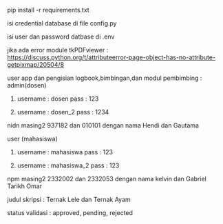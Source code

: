 pip install -r requirements.txt 

isi credential database di file config.py 


isi user dan password datbase di .env


jika ada error module tkPDFviewer : 
https://discuss.python.org/t/attributeerror-page-object-has-no-attribute-getpixmap/20504/8 


user app dan pengisian logbook,bimbingan,dan modul pembimbing :
admin(dosen)

1. username : dosen
pass : 123

2. username : dosen_2
pass : 1234



nidn masing2 937182 dan 010101 dengan nama Hendi dan Gautama

user (mahasiswa)

1. username : mahasiswa
pass : 123

2. username : mahasiswa_2
pass : 123

npm masing2 2332002 dan 2332053 dengan nama kelvin dan Gabriel Tarikh Omar

judul skripsi : Ternak Lele dan Ternak Ayam

status validasi : approved, pending, rejected
